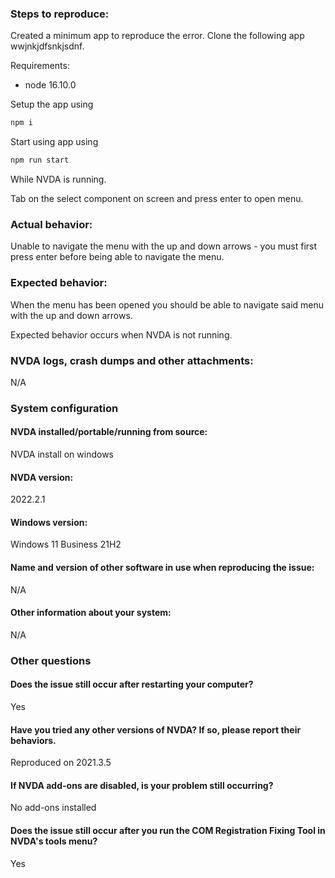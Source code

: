 ### Steps to reproduce:
Created a minimum app to reproduce the error. Clone the following app wwjnkjdfsnkjsdnf. 

Requirements: 
- node 16.10.0

Setup the app using 

```cmd
npm i
```

Start using app using

```cmd
npm run start
```

While NVDA is running.

Tab on the select component on screen and press enter to open menu.

### Actual behavior:
Unable to navigate the menu with the up and down arrows - you must first press enter before being able to navigate the menu.

### Expected behavior:
When the menu has been opened you should be able to navigate said menu with the up and down arrows.

Expected behavior occurs when NVDA is not running.

### NVDA logs, crash dumps and other attachments:
N/A

### System configuration
#### NVDA installed/portable/running from source:
NVDA install on windows
#### NVDA version:
2022.2.1
#### Windows version:
Windows 11 Business 21H2
#### Name and version of other software in use when reproducing the issue:
N/A
#### Other information about your system:
N/A
### Other questions
#### Does the issue still occur after restarting your computer?
Yes
#### Have you tried any other versions of NVDA? If so, please report their behaviors.
Reproduced on 2021.3.5 
#### If NVDA add-ons are disabled, is your problem still occurring?
No add-ons installed 
#### Does the issue still occur after you run the COM Registration Fixing Tool in NVDA's tools menu?
Yes